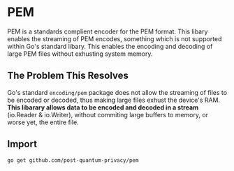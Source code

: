 # PEM

PEM is a standards complient encoder for the PEM format. This libary enables the streaming of PEM encodes, something which is not supported within Go's standard libary. This enables the encoding and decoding of large PEM files without exhusting system memory.

## The Problem This Resolves
Go's standard `encoding/pem` package does not allow the streaming of files to be encoded or decoded, thus making large files exhust the device's RAM.
**This libarary allows data to be encoded and decoded in a stream** (io.Reader & io.Writer), without commiting large buffers to memory, or worse yet,
the entire file. 

## Import

```
go get github.com/post-quantum-privacy/pem
```
